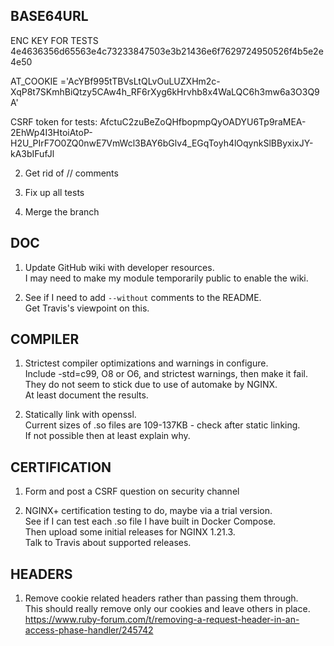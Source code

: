 BASE64URL
---------
ENC KEY FOR TESTS
4e4636356d65563e4c73233847503e3b21436e6f7629724950526f4b5e2e4e50

AT_COOKIE
='AcYBf995tTBVsLtQLvOuLUZXHm2c-XqP8t7SKmhBiQtzy5CAw4h_RF6rXyg6kHrvhb8x4WaLQC6h3mw6a3O3Q9A'

CSRF token for tests:
AfctuC2zuBeZoQHfbopmpQyOADYU6Tp9raMEA-2EhWp4I3HtoiAtoP-H2U_PIrF7O0ZQ0nwE7VmWcl3BAY6bGlv4_EGqToyh4lOqynkSlBByxixJY-kA3bIFufJl

2. Get rid of // comments

2. Fix up all tests

3. Merge the branch

DOC
---
1. Update GitHub wiki with developer resources.\
   I may need to make my module temporarily public to enable the wiki.

2. See if I need to add `--without` comments to the README.\
   Get Travis's viewpoint on this.

COMPILER
--------
1. Strictest compiler optimizations and warnings in configure.\
   Include -std=c99, O8 or O6, and strictest warnings, then make it fail.\
   They do not seem to stick due to use of automake by NGINX.\
   At least document the results.

2. Statically link with openssl.\
   Current sizes of .so files are 109-137KB - check after static linking.\
   If not possible then at least explain why.

CERTIFICATION
-------------
1. Form and post a CSRF question on security channel

2. NGINX+ certification testing to do, maybe via a trial version.\
   See if I can test each .so file I have built in Docker Compose.\
   Then upload some initial releases for NGINX 1.21.3.\
   Talk to Travis about supported releases.

HEADERS
-------
1. Remove cookie related headers rather than passing them through.\
   This should really remove only our cookies and leave others in place.\
   https://www.ruby-forum.com/t/removing-a-request-header-in-an-access-phase-handler/245742

